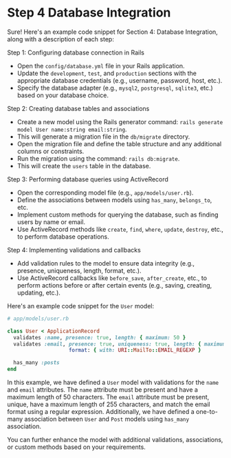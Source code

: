 # Step 4 Database Integration

Sure! Here's an example code snippet for Section 4: Database Integration, along with a description of each step:

Step 1: Configuring database connection in Rails
- Open the `config/database.yml` file in your Rails application.
- Update the `development`, `test`, and `production` sections with the appropriate database credentials (e.g., username, password, host, etc.).
- Specify the database adapter (e.g., `mysql2`, `postgresql`, `sqlite3`, etc.) based on your database choice.

Step 2: Creating database tables and associations
- Create a new model using the Rails generator command: `rails generate model User name:string email:string`.
- This will generate a migration file in the `db/migrate` directory.
- Open the migration file and define the table structure and any additional columns or constraints.
- Run the migration using the command: `rails db:migrate`.
- This will create the `users` table in the database.

Step 3: Performing database queries using ActiveRecord
- Open the corresponding model file (e.g., `app/models/user.rb`).
- Define the associations between models using `has_many`, `belongs_to`, etc.
- Implement custom methods for querying the database, such as finding users by name or email.
- Use ActiveRecord methods like `create`, `find`, `where`, `update`, `destroy`, etc., to perform database operations.

Step 4: Implementing validations and callbacks
- Add validation rules to the model to ensure data integrity (e.g., presence, uniqueness, length, format, etc.).
- Use ActiveRecord callbacks like `before_save`, `after_create`, etc., to perform actions before or after certain events (e.g., saving, creating, updating, etc.).

Here's an example code snippet for the `User` model:

```ruby
# app/models/user.rb

class User < ApplicationRecord
  validates :name, presence: true, length: { maximum: 50 }
  validates :email, presence: true, uniqueness: true, length: { maximum: 255 },
                    format: { with: URI::MailTo::EMAIL_REGEXP }

  has_many :posts
end
```

In this example, we have defined a `User` model with validations for the `name` and `email` attributes. The `name` attribute must be present and have a maximum length of 50 characters. The `email` attribute must be present, unique, have a maximum length of 255 characters, and match the email format using a regular expression. Additionally, we have defined a one-to-many association between `User` and `Post` models using `has_many` association.

You can further enhance the model with additional validations, associations, or custom methods based on your requirements.